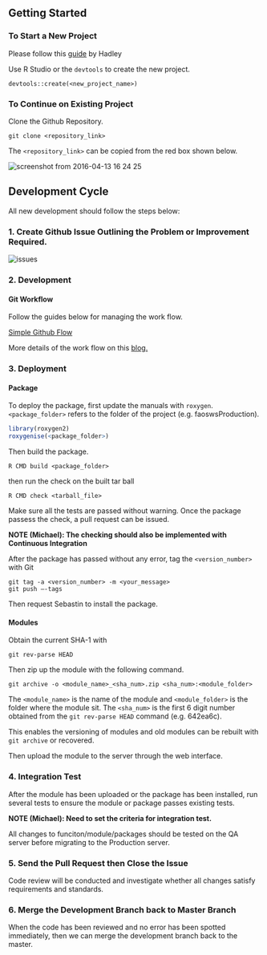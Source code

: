 ## Getting Started
### To Start a New Project

Please follow this [guide](http://r-pkgs.had.co.nz/package.html) by Hadley

Use R Studio or the `devtools` to create the new project.

```
devtools::create(<new_project_name>)
```

### To Continue on Existing Project

Clone the Github Repository.

```
git clone <repository_link>
```

The `<repository_link>` can be copied from the red box shown below.

![screenshot from 2016-04-13 16 24 25](https://cloud.githubusercontent.com/assets/1054320/14496837/e2618c3e-0194-11e6-9f28-a14ec495b64a.png)


## Development Cycle


All new development should follow the steps below:

### 1. Create Github Issue Outlining the Problem or Improvement Required.

![issues](https://cloud.githubusercontent.com/assets/1054320/14524205/95d3269a-0237-11e6-954b-4f0a762a65eb.png)

### 2. Development

#### Git Workflow

Follow the guides below for managing the work flow.

[Simple Github Flow](https://guides.github.com/introduction/flow/)

More details of the work flow on this [blog.](http://scottchacon.com/2011/08/31/github-flow.html)


### 3. Deployment

#### Package

To deploy the package, first update the manuals with `roxygen`.
`<package_folder>` refers to the folder of the project (e.g. faoswsProduction).

```r
library(roxygen2)
roxygenise(<package_folder>)
```

Then build the package.

```
R CMD build <package_folder>
```

then run the check on the built tar ball

```
R CMD check <tarball_file>
```

Make sure all the tests are passed without warning. Once the package
passess the check, a pull request can be issued.

**NOTE (Michael): The checking should also be implemented with
Continuous Integration**


After the package has passed without any error, tag the `<version_number>`
with Git

```
git tag -a <version_number> -m <your_message>
git push –-tags
```

Then request Sebastin to install the package.

#### Modules

Obtain the current SHA-1 with
```
git rev-parse HEAD
```

Then zip up the module with the following command.
```
git archive -o <module_name>_<sha_num>.zip <sha_num>:<module_folder>
```

The `<module_name>` is the name of the module and `<module_folder>` is
the folder where the module sit. The `<sha_num>` is the first 6 digit
number obtained from the `git rev-parse HEAD` command (e.g. 642ea6c).

This enables the versioning of modules and old modules can be rebuilt
with `git archive` or recovered.


Then upload the module to the server through the web interface.


### 4. Integration Test

After the module has been uploaded or the package has been installed,
run several tests to ensure the module or package passes existing
tests.

**NOTE (Michael): Need to set the criteria for integration test.**


All changes to funciton/module/packages should be tested on the QA
server before migrating to the Production server.

### 5. Send the Pull Request then Close the Issue

Code review will be conducted and investigate whether all changes
satisfy requirements and standards.

### 6. Merge the Development Branch back to Master Branch

When the code has been reviewed and no error has been spotted
immediately, then we can merge the development branch back to the
master.
